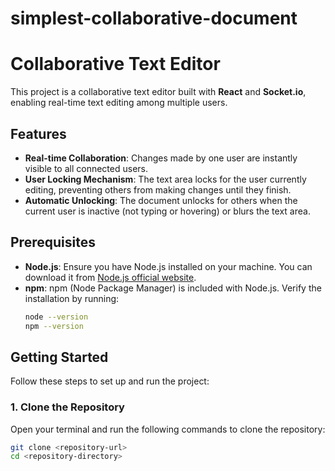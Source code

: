 # simplest-collaborative-document


# Collaborative Text Editor

This project is a collaborative text editor built with **React** and **Socket.io**, enabling real-time text editing among multiple users. 

## Features

- **Real-time Collaboration**: Changes made by one user are instantly visible to all connected users.
- **User Locking Mechanism**: The text area locks for the user currently editing, preventing others from making changes until they finish.
- **Automatic Unlocking**: The document unlocks for others when the current user is inactive (not typing or hovering) or blurs the text area.

## Prerequisites

- **Node.js**: Ensure you have Node.js installed on your machine. You can download it from [Node.js official website](https://nodejs.org/).
- **npm**: npm (Node Package Manager) is included with Node.js. Verify the installation by running:
  ```bash
  node --version
  npm --version

## Getting Started

Follow these steps to set up and run the project:

### 1. Clone the Repository

Open your terminal and run the following commands to clone the repository:

```bash
git clone <repository-url>
cd <repository-directory>
